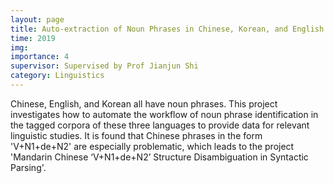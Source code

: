 ```yaml
---
layout: page
title: Auto-extraction of Noun Phrases in Chinese, Korean, and English Corpora (I led the team and won university-level funding)
time: 2019
img:
importance: 4
supervisor: Supervised by Prof Jianjun Shi
category: Linguistics
---
```

Chinese, English, and Korean all have noun phrases. This project investigates how to automate the workflow of noun phrase identification in the tagged corpora of these three languages to provide data for relevant linguistic studies. It is found that Chinese phrases in the form 'V+N1+de+N2' are especially problematic, which leads to the project 'Mandarin Chinese ‘V+N1+de+N2’ Structure Disambiguation in Syntactic Parsing'.